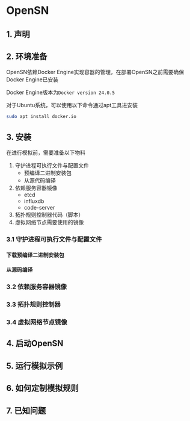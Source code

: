 # OpenSN

## 1. 声明

## 2. 环境准备

OpenSN依赖Docker Engine实现容器的管理，在部署OpenSN之前需要确保Docker Engine已安装

Docker Engine版本为`Docker version 24.0.5`

对于Ubuntu系统，可以使用以下命令通过apt工具进安装
```bash
sudo apt install docker.io
```

## 3. 安装

在进行模拟前，需要准备以下物料

1. 守护进程可执行文件与配置文件
    * 预编译二进制安装包
    * 从源代码编译
2. 依赖服务容器镜像
    * etcd
    * influxdb
    * code-server
3. 拓扑规则控制器代码（脚本）
4. 虚拟网络节点需要使用的镜像

### 3.1 守护进程可执行文件与配置文件

#### 下载预编译二进制安装包

#### 从源码编译

### 3.2 依赖服务容器镜像

### 3.3 拓扑规则控制器

### 3.4 虚拟网络节点镜像

## 4. 启动OpenSN

## 5. 运行模拟示例

## 6. 如何定制模拟规则

## 7. 已知问题